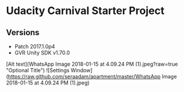 # Udacity Carnival Starter Project

## Versions
- Patch 2017.1.0p4
- GVR Unity SDK v1.70.0

[Alt text](WhatsApp Image 2018-01-15 at 4.09.24 PM (1).jpeg?raw=true "Optional Title")
![Settings Window](https://raw.github.com/seraadam/apartment/master/WhatsApp Image 2018-01-15 at 4.09.24 PM (1).jpeg)
